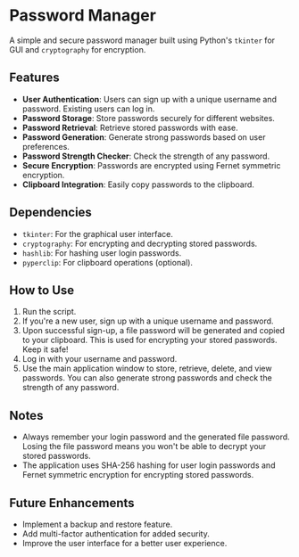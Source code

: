 # Password Manager

A simple and secure password manager built using Python's `tkinter` for GUI and `cryptography` for encryption.

## Features

- **User Authentication**: Users can sign up with a unique username and password. Existing users can log in.
- **Password Storage**: Store passwords securely for different websites.
- **Password Retrieval**: Retrieve stored passwords with ease.
- **Password Generation**: Generate strong passwords based on user preferences.
- **Password Strength Checker**: Check the strength of any password.
- **Secure Encryption**: Passwords are encrypted using Fernet symmetric encryption.
- **Clipboard Integration**: Easily copy passwords to the clipboard.

## Dependencies

- `tkinter`: For the graphical user interface.
- `cryptography`: For encrypting and decrypting stored passwords.
- `hashlib`: For hashing user login passwords.
- `pyperclip`: For clipboard operations (optional).

## How to Use

1. Run the script.
2. If you're a new user, sign up with a unique username and password.
3. Upon successful sign-up, a file password will be generated and copied to your clipboard. This is used for encrypting your stored passwords. Keep it safe!
4. Log in with your username and password.
5. Use the main application window to store, retrieve, delete, and view passwords. You can also generate strong passwords and check the strength of any password.

## Notes

- Always remember your login password and the generated file password. Losing the file password means you won't be able to decrypt your stored passwords.
- The application uses SHA-256 hashing for user login passwords and Fernet symmetric encryption for encrypting stored passwords.

## Future Enhancements

- Implement a backup and restore feature.
- Add multi-factor authentication for added security.
- Improve the user interface for a better user experience.
